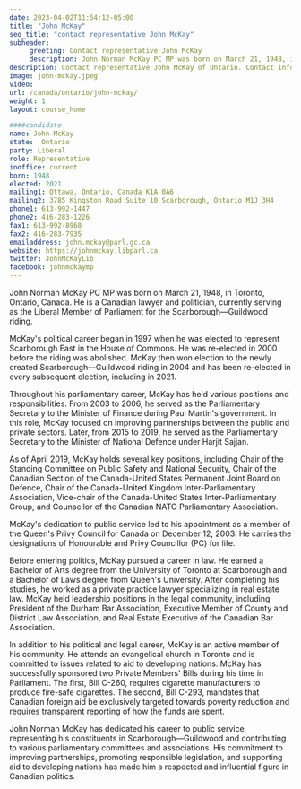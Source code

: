 ```yaml
---
date: 2023-04-02T11:54:12-05:00
title: "John McKay"
seo_title: "contact representative John McKay"
subheader:
     greeting: Contact representative John McKay
     description: John Norman McKay PC MP was born on March 21, 1948, in Toronto, Ontario, Canada.
description: Contact representative John McKay of Ontario. Contact information for John McKay includes email address, phone number, and mailing address.
image: john-mckay.jpeg
video:
url: /canada/ontario/john-mckay/
weight: 1
layout: course_home

####candidate
name: John McKay
state:	Ontario
party: Liberal
role: Representative
inoffice: current
born: 1948
elected: 2021
mailing1: Ottawa, Ontario, Canada K1A 0A6
mailing2: 3785 Kingston Road Suite 10 Scarborough, Ontario M1J 3H4
phone1: 613-992-1447
phone2: 416-283-1226
fax1: 613-992-8968
fax2: 416-283-7935
emailaddress: john.mckay@parl.gc.ca
website: https://johnmckay.libparl.ca
twitter: JohnMcKayLib
facebook: johnmckaymp
---
```


John Norman McKay PC MP was born on March 21, 1948, in Toronto, Ontario, Canada. He is a Canadian lawyer and politician, currently serving as the Liberal Member of Parliament for the Scarborough—Guildwood riding.

McKay's political career began in 1997 when he was elected to represent Scarborough East in the House of Commons. He was re-elected in 2000 before the riding was abolished. McKay then won election to the newly created Scarborough—Guildwood riding in 2004 and has been re-elected in every subsequent election, including in 2021.

Throughout his parliamentary career, McKay has held various positions and responsibilities. From 2003 to 2006, he served as the Parliamentary Secretary to the Minister of Finance during Paul Martin's government. In this role, McKay focused on improving partnerships between the public and private sectors. Later, from 2015 to 2019, he served as the Parliamentary Secretary to the Minister of National Defence under Harjit Sajjan.

As of April 2019, McKay holds several key positions, including Chair of the Standing Committee on Public Safety and National Security, Chair of the Canadian Section of the Canada-United States Permanent Joint Board on Defence, Chair of the Canada-United Kingdom Inter-Parliamentary Association, Vice-chair of the Canada-United States Inter-Parliamentary Group, and Counsellor of the Canadian NATO Parliamentary Association.

McKay's dedication to public service led to his appointment as a member of the Queen's Privy Council for Canada on December 12, 2003. He carries the designations of Honourable and Privy Councillor (PC) for life.

Before entering politics, McKay pursued a career in law. He earned a Bachelor of Arts degree from the University of Toronto at Scarborough and a Bachelor of Laws degree from Queen's University. After completing his studies, he worked as a private practice lawyer specializing in real estate law. McKay held leadership positions in the legal community, including President of the Durham Bar Association, Executive Member of County and District Law Association, and Real Estate Executive of the Canadian Bar Association.

In addition to his political and legal career, McKay is an active member of his community. He attends an evangelical church in Toronto and is committed to issues related to aid to developing nations. McKay has successfully sponsored two Private Members' Bills during his time in Parliament. The first, Bill C-260, requires cigarette manufacturers to produce fire-safe cigarettes. The second, Bill C-293, mandates that Canadian foreign aid be exclusively targeted towards poverty reduction and requires transparent reporting of how the funds are spent.

John Norman McKay has dedicated his career to public service, representing his constituents in Scarborough—Guildwood and contributing to various parliamentary committees and associations. His commitment to improving partnerships, promoting responsible legislation, and supporting aid to developing nations has made him a respected and influential figure in Canadian politics.
